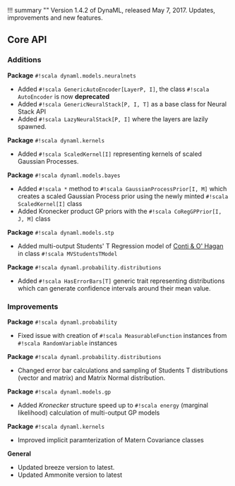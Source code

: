 
!!! summary ""
    Version 1.4.2 of DynaML, released May 7, 2017. Updates, improvements and new features.


## Core API

### Additions


**Package** `#!scala dynaml.models.neuralnets`

 - Added `#!scala GenericAutoEncoder[LayerP, I]`, the class `#!scala AutoEncoder` is now **deprecated**
 - Added `#!scala GenericNeuralStack[P, I, T]` as a base class for Neural Stack API
 - Added `#!scala LazyNeuralStack[P, I]` where the layers are lazily spawned.

**Package** `#!scala dynaml.kernels`

 - Added `#!scala ScaledKernel[I]` representing kernels of scaled Gaussian Processes.

**Package** `#!scala dynaml.models.bayes`

 - Added `#!scala *` method to `#!scala GaussianProcessPrior[I, M]` which creates a scaled Gaussian Process prior using the newly minted `#!scala ScaledKernel[I]` class
 - Added Kronecker product GP priors with the `#!scala CoRegGPPrior[I, J, M]` class

**Package** `#!scala dynaml.models.stp`

  - Added multi-output Students' T Regression model of [Conti & O' Hagan](http://www.sciencedirect.com/science/article/pii/S0378375809002559) in class `#!scala MVStudentsTModel`

**Package** `#!scala dynaml.probability.distributions`

   - Added `#!scala HasErrorBars[T]` generic trait representing distributions which can generate confidence intervals around their mean value.


### Improvements


**Package** `#!scala dynaml.probability`

 - Fixed issue with creation of `#!scala MeasurableFunction` instances from `#!scala RandomVariable` instances

**Package** `#!scala dynaml.probability.distributions`

  - Changed error bar calculations and sampling of Students T distributions (vector and matrix) and Matrix Normal distribution.

**Package** `#!scala dynaml.models.gp`

  - Added _Kronecker_ structure speed up to `#!scala energy` (marginal likelihood) calculation of multi-output GP models

**Package** `#!scala dynaml.kernels`
  - Improved implicit paramterization of Matern Covariance classes


**General**

  - Updated breeze version to latest.
  - Updated Ammonite version to latest
